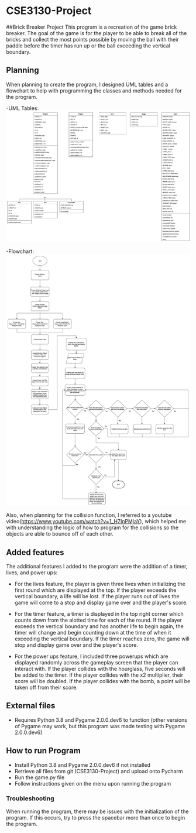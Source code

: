 # CSE3130-Project

##Brick Breaker Project
This program is a recreation of the game brick breaker. The goal of the game is for the player to be able to break all of the bricks and collect the most points possible by moving the ball with their paddle before the timer has run up or the ball exceeding the vertical boundary.

## Planning
When planning to create the program, I designed UML tables and a flowchart to help with programming the classes and methods needed for the program. 

-UML Tables: 
    ![UML Tables](images/BrickBreakerUML.png)

-Flowchart:
    ![Flowchart](images/BrickBreakerFlowchart.png)

Also, when planning for the collision function, I referred to a youtube video(https://www.youtube.com/watch?v=1_H7InPMjaY), which helped me with understanding the logic of how to program for the collisions so the objects are able to bounce off of each other. 

## Added features
The additional features I added to the program were the addition of a timer, lives, and power ups:

- For the lives feature, the player is given three lives when initializing the first round which are displayed at the top. If the player exceeds the vertical boundary, a life will be lost. If the player runs out of lives the game will come to a stop and display game over and the player's score.

- For the timer feature, a timer is displayed in the top right corner which counts down from the alotted time for each of the round. If the player exceeds the vertical boundary and has another life to begin again, the timer will change and begin counting down at the time of when it exceeding the vertical boundary. If the timer reaches zero, the game will stop and display game over and the player's score.

- For the power ups feature, I included three powerups which are displayed randomly across the gameplay screen that the player can interact with. If the player collides with the hourglass, five seconds will be added to the timer. If the player collides with the x2 multiplier, their score will be doubled. If the player collides with the bomb, a point will be taken off from their score.


## External files
- Requires Python 3.8 and Pygame 2.0.0.dev6 to function (other versions of Pygame may work, but this program was made testing with Pygame 2.0.0.dev6)

## How to run Program
- Install Python 3.8 and Pygame 2.0.0.dev6 if not installed
- Retrieve all files from git (CSE3130-Project) and upload onto Pycharm
- Run the game.py file 
- Follow instructions given on the menu upon running the program

### Troubleshooting
When running the program, there may be issues with the initialization of the program. If this occurs, try to press the spacebar more than once to begin the program.